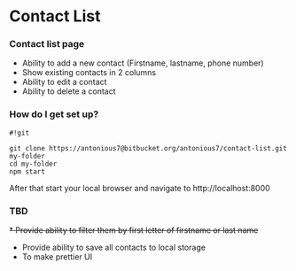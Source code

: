 # Contact List #

### Contact list page ###

*	Ability to add a new contact (Firstname, lastname, phone number)
*	Show existing contacts in 2 columns
*	Ability to edit a contact	
*	Ability to delete a contact

### How do I get set up? ###


```
#!git

git clone https://antonious7@bitbucket.org/antonious7/contact-list.git my-folder
cd my-folder
npm start
```


After that start your local browser and navigate to http://localhost:8000

### TBD ###

~~* Provide ability to filter them by first letter of firstname or last name~~
* Provide ability to save all contacts to local storage
* To make prettier UI